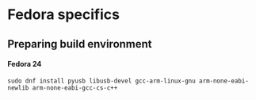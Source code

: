 # Fedora specifics #

## Preparing build environment ##

#### Fedora 24 ####

    sudo dnf install pyusb libusb-devel gcc-arm-linux-gnu arm-none-eabi-newlib arm-none-eabi-gcc-cs-c++


